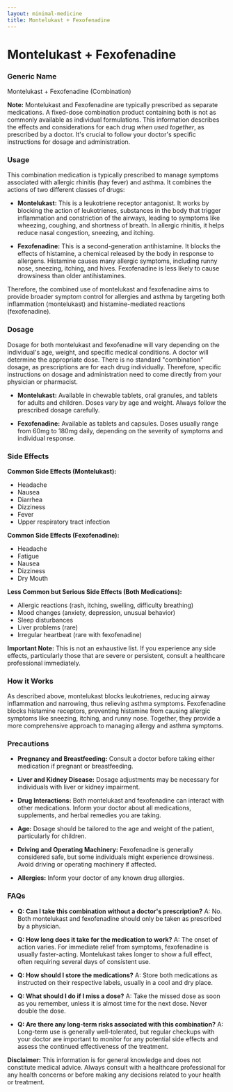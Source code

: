 ```yaml
---
layout: minimal-medicine
title: Montelukast + Fexofenadine
---
```


# Montelukast + Fexofenadine
### Generic Name
Montelukast + Fexofenadine (Combination)

**Note:**  Montelukast and Fexofenadine are typically prescribed as separate medications.  A fixed-dose combination product containing both is not as commonly available as individual formulations.  This information describes the effects and considerations for each drug *when used together*, as prescribed by a doctor.  It's crucial to follow your doctor's specific instructions for dosage and administration.


### Usage

This combination medication is typically prescribed to manage symptoms associated with allergic rhinitis (hay fever) and asthma.  It combines the actions of two different classes of drugs:

* **Montelukast:** This is a leukotriene receptor antagonist.  It works by blocking the action of leukotrienes, substances in the body that trigger inflammation and constriction of the airways, leading to symptoms like wheezing, coughing, and shortness of breath. In allergic rhinitis, it helps reduce nasal congestion, sneezing, and itching.

* **Fexofenadine:** This is a second-generation antihistamine. It blocks the effects of histamine, a chemical released by the body in response to allergens. Histamine causes many allergic symptoms, including runny nose, sneezing, itching, and hives.  Fexofenadine is less likely to cause drowsiness than older antihistamines.


Therefore, the combined use of montelukast and fexofenadine aims to provide broader symptom control for allergies and asthma by targeting both inflammation (montelukast) and histamine-mediated reactions (fexofenadine).


### Dosage

Dosage for both montelukast and fexofenadine will vary depending on the individual's age, weight, and specific medical conditions.  A doctor will determine the appropriate dose.  There is no standard "combination" dosage, as prescriptions are for each drug individually.  Therefore, specific instructions on dosage and administration need to come directly from your physician or pharmacist.


* **Montelukast:**  Available in chewable tablets, oral granules, and tablets for adults and children. Doses vary by age and weight. Always follow the prescribed dosage carefully.

* **Fexofenadine:** Available as tablets and capsules. Doses usually range from 60mg to 180mg daily, depending on the severity of symptoms and individual response.



### Side Effects

**Common Side Effects (Montelukast):**

* Headache
* Nausea
* Diarrhea
* Dizziness
* Fever
* Upper respiratory tract infection


**Common Side Effects (Fexofenadine):**

* Headache
* Fatigue
* Nausea
* Dizziness
* Dry Mouth


**Less Common but Serious Side Effects (Both Medications):**

* Allergic reactions (rash, itching, swelling, difficulty breathing)
* Mood changes (anxiety, depression, unusual behavior)
* Sleep disturbances
* Liver problems (rare)
* Irregular heartbeat (rare with fexofenadine)


**Important Note:**  This is not an exhaustive list.  If you experience any side effects, particularly those that are severe or persistent, consult a healthcare professional immediately.


### How it Works

As described above, montelukast blocks leukotrienes, reducing airway inflammation and narrowing, thus relieving asthma symptoms.  Fexofenadine blocks histamine receptors, preventing histamine from causing allergic symptoms like sneezing, itching, and runny nose. Together, they provide a more comprehensive approach to managing allergy and asthma symptoms.


### Precautions

* **Pregnancy and Breastfeeding:** Consult a doctor before taking either medication if pregnant or breastfeeding.

* **Liver and Kidney Disease:** Dosage adjustments may be necessary for individuals with liver or kidney impairment.

* **Drug Interactions:**  Both montelukast and fexofenadine can interact with other medications. Inform your doctor about all medications, supplements, and herbal remedies you are taking.

* **Age:**  Dosage should be tailored to the age and weight of the patient, particularly for children.

* **Driving and Operating Machinery:** Fexofenadine is generally considered safe, but some individuals might experience drowsiness. Avoid driving or operating machinery if affected.

* **Allergies:**  Inform your doctor of any known drug allergies.



### FAQs

* **Q: Can I take this combination without a doctor's prescription?**  A: No.  Both montelukast and fexofenadine should only be taken as prescribed by a physician.

* **Q: How long does it take for the medication to work?** A: The onset of action varies.  For immediate relief from symptoms, fexofenadine is usually faster-acting.  Montelukast takes longer to show a full effect, often requiring several days of consistent use.

* **Q: How should I store the medications?** A: Store both medications as instructed on their respective labels, usually in a cool and dry place.

* **Q: What should I do if I miss a dose?** A: Take the missed dose as soon as you remember, unless it is almost time for the next dose.  Never double the dose.

* **Q:  Are there any long-term risks associated with this combination?**  A:  Long-term use is generally well-tolerated, but regular checkups with your doctor are important to monitor for any potential side effects and assess the continued effectiveness of the treatment.


**Disclaimer:** This information is for general knowledge and does not constitute medical advice. Always consult with a healthcare professional for any health concerns or before making any decisions related to your health or treatment.
